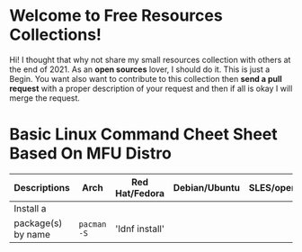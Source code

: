 # Welcome to Free Resources Collections!

Hi! I thought that why not share my small resources collection with others at the end of 2021. As an **open sources** lover, I should do it. This is just a Begin. You want also want to contribute to this collection then **send a pull request** with a proper description of your request and then if all is okay I will merge the request.

# Basic Linux Command Cheet Sheet Based On MFU Distro

|Descriptions        |Arch               |Red Hat/Fedora      |Debian/Ubuntu       |SLES/openSUSE       |Gentoo             |
|--------------------|-----------------|-----------------------------|-----------------|----------------|-------------------|
|Install a 
package(s) by name|`pacman -S`  |'Idnf install'  |
